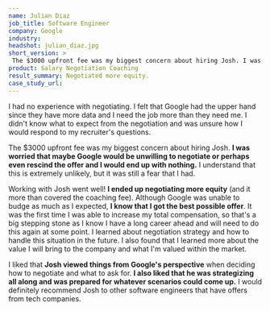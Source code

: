```yaml
---
name: Julian Diaz
job_title: Software Engineer
company: Google
industry: 
headshot: julian_diaz.jpg
short_version: >
 The $3000 upfront fee was my biggest concern about hiring Josh. I was worried that maybe Google would be unwilling to negotiate or perhaps even rescind the offer and I would end up with nothing. **I ended up negotiating more equity** (and it more than covered the coaching fee). I know that I got the best possible offer. I also learned about negotiation strategy and how to handle this situation in the future.
product: Salary Negotiation Coaching
result_summary: Negotiated more equity.
case_study_url: 
---
```


I had no experience with negotiating. I felt that Google had the upper hand since they have more data and I need the job more than they need me. I didn't know what to expect from the negotiation and was unsure how I would respond to my recruiter's questions.

The $3000 upfront fee was my biggest concern about hiring Josh. **I was worried that maybe Google would be unwilling to negotiate or perhaps even rescind the offer and I would end up with nothing.** I understand that this is extremely unlikely, but it was still a fear that I had.

Working with Josh went well! **I ended up negotiating more equity** (and it more than covered the coaching fee). Although Google was unable to budge as much as I expected, **I know that I got the best possible offer**. It was the first time I was able to increase my total compensation, so that's a big stepping stone as I know I have a long career ahead and will need to do this again at some point. I learned about negotiation strategy and how to handle this situation in the future. I also found that I learned more about the value I will bring to the company and what I'm valued within the market.

I liked that **Josh viewed things from Google's perspective** when deciding how to negotiate and what to ask for. **I also liked that he was strategizing all along and was prepared for whatever scenarios could come up.** I would definitely recommend Josh to other software engineers that have offers from tech companies.